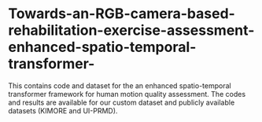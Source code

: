 # Towards-an-RGB-camera-based-rehabilitation-exercise-assessment-enhanced-spatio-temporal-transformer-
This contains code and dataset for the an enhanced spatio-temporal transformer framework for human motion quality assessment. The codes and results are available for our custom dataset and publicly available datasets (KIMORE and UI-PRMD).
